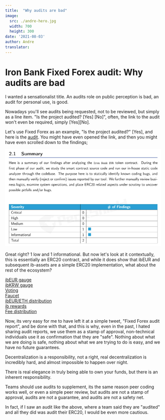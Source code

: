 ```yaml
---
title:  "Why audits are bad"
image:
  src: ./andre-hero.jpg
  width: 700
  height: 300
date: '2021-08-03'
author: Andre
translator:
---
```


# Iron Bank Fixed Forex audit: Why audits are bad

I wanted a sensationalist title. An audits role on public perception is bad, an audit for personal use, is good.

Nowadays you'll see audits being requested, not to be reviewed, but simply as a line item. "Is the project audited? \[Yes\] \[No\]", often, the link to the audit won't even be required, simply \[Yes\]\[No\].

Let's use Fixed Forex as an example, "Is the project audited?" \[Yes\], and here is the [audit](https://github.com/andrecronje/fixed-forex-audit/blob/main/PeckShield-Audit-Report-ERC20-ibEUR-v1.0.pdf). You might have even opened the link, and then you might have even scrolled down to the findings;

![](1.jpg?w=935&h=581)

Great right? 1 low and 1 informational. But now let's look at it contextually, this is essentially an ERC20 contract, and while it does show that ibEUR and subsequent ib-assets are a simple ERC20 implementation, what about the rest of the ecosystem?

[ibEUR gauge](https://etherscan.io/address/0x9d7ca778d067045a9d6b871c9d28589875308018)  
[ibKRW gauge](https://etherscan.io/address/0x8992fd229b574b8083de1249bc6fd3711fda45dd)  
[Voting](https://etherscan.io/address/0xd9c8620c0c0b866b7b5180d2d70093165340326d)  
[Faucet](https://etherscan.io/address/0x7d254d9adc588126edaee52a1029278180a802e8)  
[ibEUR/ETH distribution](https://etherscan.io/address/0x1da8a6fe33bd35b99505d67843eec9fa124f2d4b)  
[ib rewards](https://etherscan.io/address/0x83893c4a42f8654c2dd4ff7b4a7cd0e33ae8c859)  
[Fee distribution](https://etherscan.io/address/0x27761efeb0c7b411e71d0fd0aee5dde35c810cc2)

Now, its very easy for me to have left it at a simple tweet, "Fixed Forex audit report", and be done with that, and this is why, even in the past, I hated sharing audit reports, we use them as a stamp of approval, non-technical individuals use it as confirmation that they are "safe". Nothing about what we are doing is safe, nothing about what we are trying to do is easy, and we have no future guarantees.

Decentralization is a responsibility, not a right, real decentralization is incredibly hard, and almost impossible to happen over night.

There is real elegance in truly being able to own your funds, but there is an inherent responsibility.

Teams should use audits to supplement, its the same reason peer coding works well, or even a simple peer review, but audits are not a stamp of approval, audits are not a guarantee, and audits are not a safety net.

In fact, if I saw an audit like the above, where a team said they are "audited" and all they did was audit their ERC20, I would be even more cautious.
